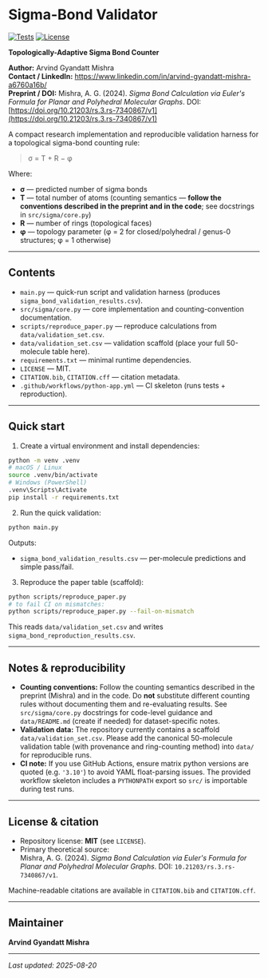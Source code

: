 # Sigma-Bond Validator

[![Tests](https://github.com/NeuArv/sigma-bond-validator/actions/workflows/python-app.yml/badge.svg)](https://github.com/NeuArv/sigma-bond-validator/actions)
[![License](https://img.shields.io/badge/license-MIT-blue.svg)](LICENSE)


**Topologically-Adaptive Sigma Bond Counter**

**Author:** Arvind Gyandatt Mishra  
**Contact / LinkedIn:** https://www.linkedin.com/in/arvind-gyandatt-mishra-a6760a16b/  
**Preprint / DOI:** Mishra, A. G. (2024). *Sigma Bond Calculation via Euler's Formula for Planar and Polyhedral Molecular Graphs*. DOI: [https://doi.org/10.21203/rs.3.rs-7340867/v1](https://doi.org/10.21203/rs.3.rs-7340867/v1)

A compact research implementation and reproducible validation harness for a topological sigma-bond counting rule:

> σ = T + R − φ

Where:
- **σ** — predicted number of sigma bonds  
- **T** — total number of atoms (counting semantics — **follow the conventions described in the preprint and in the code**; see docstrings in `src/sigma/core.py`)  
- **R** — number of rings (topological faces)  
- **φ** — topology parameter (φ = 2 for closed/polyhedral / genus-0 structures; φ = 1 otherwise)

---

## Contents
- `main.py` — quick-run script and validation harness (produces `sigma_bond_validation_results.csv`).  
- `src/sigma/core.py` — core implementation and counting-convention documentation.  
- `scripts/reproduce_paper.py` — reproduce calculations from `data/validation_set.csv`.  
- `data/validation_set.csv` — validation scaffold (place your full 50-molecule table here).  
- `requirements.txt` — minimal runtime dependencies.  
- `LICENSE` — MIT.  
- `CITATION.bib`, `CITATION.cff` — citation metadata.  
- `.github/workflows/python-app.yml` — CI skeleton (runs tests + reproduction).

---

## Quick start

1. Create a virtual environment and install dependencies:

```bash
python -m venv .venv
# macOS / Linux
source .venv/bin/activate
# Windows (PowerShell)
.venv\Scripts\Activate
pip install -r requirements.txt
```

2. Run the quick validation:

```bash
python main.py
```

Outputs:
- `sigma_bond_validation_results.csv` — per-molecule predictions and simple pass/fail.

3. Reproduce the paper table (scaffold):

```bash
python scripts/reproduce_paper.py
# to fail CI on mismatches:
python scripts/reproduce_paper.py --fail-on-mismatch
```

This reads `data/validation_set.csv` and writes `sigma_bond_reproduction_results.csv`.

---

## Notes & reproducibility

- **Counting conventions:** Follow the counting semantics described in the preprint (Mishra) and in the code. Do **not** substitute different counting rules without documenting them and re-evaluating results. See `src/sigma/core.py` docstrings for code-level guidance and `data/README.md` (create if needed) for dataset-specific notes.  
- **Validation data:** The repository currently contains a scaffold `data/validation_set.csv`. Please add the canonical 50-molecule validation table (with provenance and ring-counting method) into `data/` for reproducible runs.  
- **CI note:** If you use GitHub Actions, ensure matrix python versions are quoted (e.g. `'3.10'`) to avoid YAML float-parsing issues. The provided workflow skeleton includes a `PYTHONPATH` export so `src/` is importable during test runs.

---

## License & citation

- Repository license: **MIT** (see `LICENSE`).
- Primary theoretical source:  
  Mishra, A. G. (2024). *Sigma Bond Calculation via Euler's Formula for Planar and Polyhedral Molecular Graphs*. DOI: `10.21203/rs.3.rs-7340867/v1`.

Machine-readable citations are available in `CITATION.bib` and `CITATION.cff`.

---

## Maintainer
**Arvind Gyandatt Mishra**

---

_Last updated: 2025-08-20_
